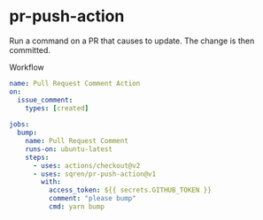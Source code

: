 # pr-push-action
Run a command on a PR that causes to update. The change is then committed.

Workflow
```yml
name: Pull Request Comment Action
on:
  issue_comment:
    types: [created]
    
jobs:
  bump:
    name: Pull Request Comment
    runs-on: ubuntu-latest
    steps:
      - uses: actions/checkout@v2
      - uses: sqren/pr-push-action@v1
        with:
          access_token: ${{ secrets.GITHUB_TOKEN }}        
          comment: "please bump"
          cmd: yarn bump
```          
